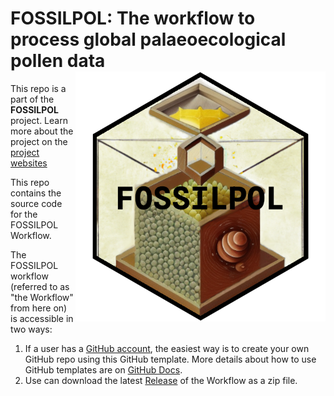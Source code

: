 # FOSSILPOL: The workflow to process global palaeoecological pollen data<img src="man/figures/fossilpol_logo.png" align="right" width="400" />

This repo is a part of the **FOSSILPOL** project. Learn more about the
project on the [project
websites](https://hope-uib-bio.github.io/FOSSILPOL-website/)

This repo contains the source code for the FOSSILPOL Workflow.

The FOSSILPOL workflow (referred to as "the Workflow" from here on) is
accessible in two ways:

1. If a user has a [GitHub account](https://github.com/), the easiest way is to create your own GitHub repo using this GitHub template. More details about how to use GitHub templates are on [GitHub Docs](https://docs.github.com/en/repositories/creating-and-managing-repositories/creating-a-repository-from-a-template).
1. Use can download the latest [Release](https://github.com/HOPE-UIB-BIOFOSSILPOL-workflow/releases) of the Workflow as a zip file.
